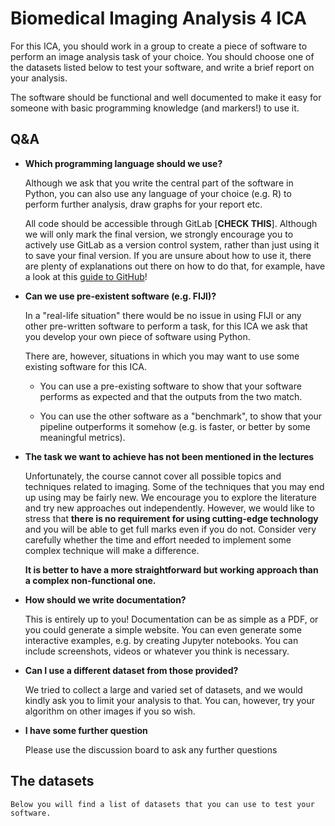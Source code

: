 # Biomedical Imaging Analysis 4 ICA

For this ICA, you should work in a group to create a piece of software to perform an image analysis task of your choice. You should choose one of the datasets listed below to test your software, and write a brief report on your analysis.

The software should be functional and well documented to make it easy for someone with basic programming knowledge (and markers!) to use it.

## Q&A

- **Which programming language should we use?**
    
    Although we ask that you write the central part of the software in Python, you can also use any language of your choice (e.g. R) to perform further analysis, draw graphs for your report etc.
    
    All code should be accessible through GitLab [**CHECK THIS**]. Although we will only mark the final version, we strongly encourage you to actively use GitLab as a version control system, rather than just using it to save your final version. If you are unsure about how to use it, there are plenty of explanations out there on how to do that, for example, have a look at this [guide to GitHub](https://guides.github.com/activities/hello-world/)!

- **Can we use pre-existent software (e.g. FIJI)?**

    In a "real-life situation" there would be no issue in using FIJI or any other pre-written software to perform a task, for this ICA we ask that you develop your own piece of software using Python. 

    There are, however, situations in which you may want to use some existing software for this ICA.
    
    - You can use a pre-existing software to show that your software performs as expected and that the outputs from the two match. 
    
    - You can use the other software as a "benchmark", to show that your pipeline outperforms it somehow (e.g. is faster, or better by some meaningful metrics).

- **The task we want to achieve has not been mentioned in the lectures**

    Unfortunately, the course cannot cover all possible topics and techniques related to imaging. Some of the techniques that you may end up using may be fairly new. We encourage you to explore the literature and try new approaches out independently. However, we would like to stress that **there is no requirement for using cutting-edge technology** and you will be able to get full marks even if you do not. Consider very carefully whether the time and effort needed to implement some complex technique will make a difference. 
    
    **It is better to have a more straightforward but working approach than a complex non-functional one.**
    
- **How should we write documentation?**

    This is entirely up to you!
    Documentation can be as simple as a PDF, or you could generate a simple website. You can even generate some interactive examples, e.g. by creating Jupyter notebooks. You can include screenshots, videos or whatever you think is necessary.

- **Can I use a different dataset from those provided?**

    We tried to collect a large and varied set of datasets, and we would kindly ask you to limit your analysis to that. You can, however, try your algorithm on other images if you so wish.

- **I have some further question**

    Please use the discussion board to ask any further questions

## The datasets

    Below you will find a list of datasets that you can use to test your software.